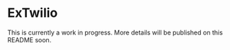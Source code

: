 ExTwilio
========

This is currently a work in progress. More details will be published on this
README soon.

